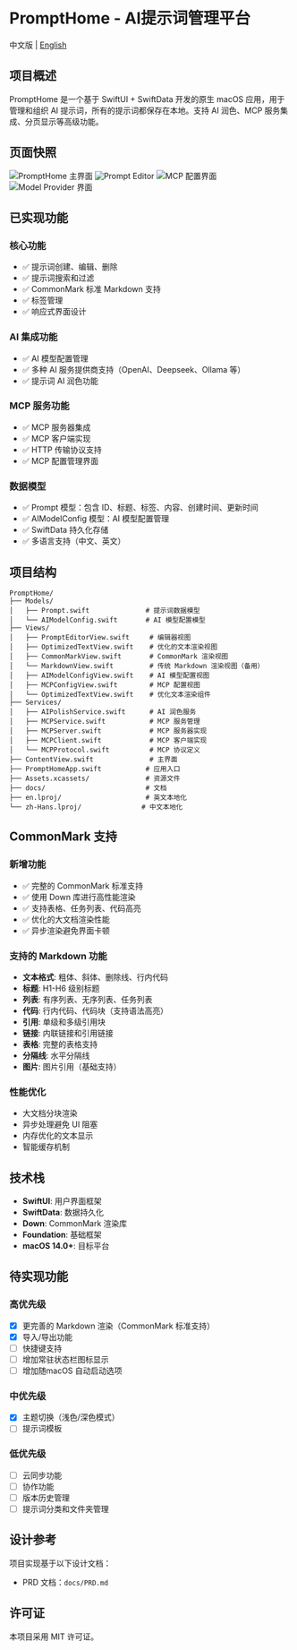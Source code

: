 # PromptHome - AI提示词管理平台

中文版 | [English](README_EN.md)

## 项目概述

PromptHome 是一个基于 SwiftUI + SwiftData 开发的原生 macOS 应用，用于管理和组织 AI 提示词，所有的提示词都保存在本地。支持 AI 润色、MCP 服务集成、分页显示等高级功能。

## 页面快照
![PromptHome 主界面](PromptHome/PromptHome/docs/main.png)
![Prompt Editor](PromptHome/PromptHome/docs/Prompt_Editor.png)
![MCP 配置界面](PromptHome/PromptHome/docs/MCP_Configration.png)
![Model Provider 界面](PromptHome/PromptHome/docs/Model_Provider.png)

## 已实现功能

### 核心功能
- ✅ 提示词创建、编辑、删除
- ✅ 提示词搜索和过滤
- ✅ CommonMark 标准 Markdown 支持
- ✅ 标签管理
- ✅ 响应式界面设计

### AI 集成功能
- ✅ AI 模型配置管理
- ✅ 多种 AI 服务提供商支持（OpenAI、Deepseek、Ollama 等）
- ✅ 提示词 AI 润色功能

### MCP 服务功能
- ✅ MCP 服务器集成
- ✅ MCP 客户端实现
- ✅ HTTP 传输协议支持
- ✅ MCP 配置管理界面

### 数据模型
- ✅ Prompt 模型：包含 ID、标题、标签、内容、创建时间、更新时间
- ✅ AIModelConfig 模型：AI 模型配置管理
- ✅ SwiftData 持久化存储
- ✅ 多语言支持（中文、英文）

## 项目结构

```
PromptHome/
├── Models/
│   ├── Prompt.swift              # 提示词数据模型
│   └── AIModelConfig.swift       # AI 模型配置模型
├── Views/
│   ├── PromptEditorView.swift     # 编辑器视图
│   ├── OptimizedTextView.swift    # 优化的文本渲染视图
│   ├── CommonMarkView.swift       # CommonMark 渲染视图
│   └── MarkdownView.swift         # 传统 Markdown 渲染视图（备用）
│   ├── AIModelConfigView.swift    # AI 模型配置视图
│   ├── MCPConfigView.swift        # MCP 配置视图
│   └── OptimizedTextView.swift    # 优化文本渲染组件
├── Services/
│   ├── AIPolishService.swift      # AI 润色服务
│   ├── MCPService.swift           # MCP 服务管理
│   ├── MCPServer.swift            # MCP 服务器实现
│   ├── MCPClient.swift            # MCP 客户端实现
│   └── MCPProtocol.swift          # MCP 协议定义
├── ContentView.swift              # 主界面
├── PromptHomeApp.swift           # 应用入口
├── Assets.xcassets/              # 资源文件
├── docs/                         # 文档
├── en.lproj/                     # 英文本地化
└── zh-Hans.lproj/               # 中文本地化
```

## CommonMark 支持

### 新增功能
- ✅ 完整的 CommonMark 标准支持
- ✅ 使用 Down 库进行高性能渲染
- ✅ 支持表格、任务列表、代码高亮
- ✅ 优化的大文档渲染性能
- ✅ 异步渲染避免界面卡顿

### 支持的 Markdown 功能
- **文本格式**: 粗体、斜体、删除线、行内代码
- **标题**: H1-H6 级别标题
- **列表**: 有序列表、无序列表、任务列表
- **代码**: 行内代码、代码块（支持语法高亮）
- **引用**: 单级和多级引用块
- **链接**: 内联链接和引用链接
- **表格**: 完整的表格支持
- **分隔线**: 水平分隔线
- **图片**: 图片引用（基础支持）

### 性能优化
- 大文档分块渲染
- 异步处理避免 UI 阻塞
- 内存优化的文本显示
- 智能缓存机制

## 技术栈

- **SwiftUI**: 用户界面框架
- **SwiftData**: 数据持久化
- **Down**: CommonMark 渲染库
- **Foundation**: 基础框架
- **macOS 14.0+**: 目标平台

## 待实现功能

### 高优先级
- [X] 更完善的 Markdown 渲染（CommonMark 标准支持）
- [X] 导入/导出功能
- [ ] 快捷键支持
- [ ] 增加常驻状态栏图标显示
- [ ] 增加随macOS 自动启动选项

### 中优先级
- [X] 主题切换（浅色/深色模式）
- [ ] 提示词模板

### 低优先级
- [ ] 云同步功能
- [ ] 协作功能
- [ ] 版本历史管理
- [ ] 提示词分类和文件夹管理

## 设计参考

项目实现基于以下设计文档：
- PRD 文档：`docs/PRD.md`

## 许可证

本项目采用 MIT 许可证。